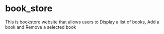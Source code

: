 # book_store
This is bookstore website that allows users to Display a list of books, Add a book and Remove a selected book
